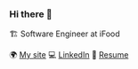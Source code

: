 ### Hi there 👋

🏗 Software Engineer at iFood


🌍 [My site](http://marcelosousa.tech/) 
💻 [LinkedIn](https://www.linkedin.com/in/mnsmarcelo/) 
📄 [Resume](https://marcelosousa.tech/resume/resume-pt.pdf) 

<!--
**mnsmarcelo/mnsmarcelo** is a ✨ _special_ ✨ repository because its `README.md` (this file) appears on your GitHub profile.

Here are some ideas to get you started:

- 🔭 I’m currently working on ...
- 🌱 I’m currently learning ...
- 👯 I’m looking to collaborate on ...
- 🤔 I’m looking for help with ...
- 💬 Ask me about ...
- 📫 How to reach me: ...
- 😄 Pronouns: ...
- ⚡ Fun fact: ...
-->
